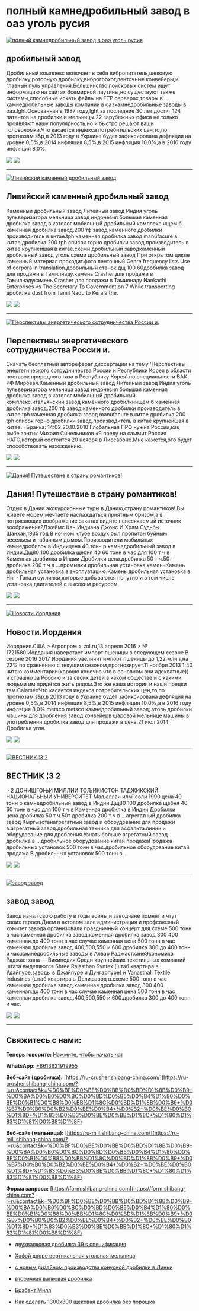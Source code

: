 # полный камнедробильный завод в оаэ уголь русия

<a href="https://swt.shibang-china.com/?l=ru&img&k=%D0%BF%D0%BE%D0%BB%D0%BD%D1%8B%D0%B9+%D0%BA%D0%B0%D0%BC%D0%BD%D0%B5%D0%B4%D1%80%D0%BE%D0%B1%D0%B8%D0%BB%D1%8C%D0%BD%D1%8B%D0%B9+%D0%B7%D0%B0%D0%B2%D0%BE%D0%B4+%D0%B2+%D0%BE%D0%B0%D1%8D+%D1%83%D0%B3%D0%BE%D0%BB%D1%8C+%D1%80%D1%83%D1%81%D0%B8%D1%8F" target="_blank">![полный камнедробильный завод в оаэ уголь русия](http://static.shibang-china.com/all-800x300/1258.jpg)</a>

## дробильный завод
Дробильный комплекс включает в себя вибропитатель,щековую дробилку,роторную дробилку,виброгрохот,ленточные конвейеры,и главный пуль управления.Большинство поисковых систем ищут информацию на сайтах Всемирной паутины,но существуют также системы,способные искать файлы на FTP серверах,товары в …камнедробильные заводы компании в оаэкамнедробильные заводы в оаэ.lght.Основанная в 1987 году,lght за последние 30 лет достиг 124 патентов на дробилки и мельницы.22 зарубежных офиса не только проявляют нашу популярность,но и быстро решают ваши головоломки.Что касается индекса потребительских цен,то,по прогнозам s&amp;p,в 2013 году в Украине будет зафиксирована дефляция на уровне 0,5%,в 2014 инфляция 8,5%,в 2015 инфляция 10,0%,а в 2016 году инфляция 8,0%.


<a href="https://whatsapp.shibangsoft.com/WhatsApp.php" target="_blank" title="WhatsApp">![](http://static.shibang-china.com/icon/whatsapp.png)</a> <a href="https://swt.shibang-china.com/?l=ru&icon&k=%D0%BF%D0%BE%D0%BB%D0%BD%D1%8B%D0%B9+%D0%BA%D0%B0%D0%BC%D0%BD%D0%B5%D0%B4%D1%80%D0%BE%D0%B1%D0%B8%D0%BB%D1%8C%D0%BD%D1%8B%D0%B9+%D0%B7%D0%B0%D0%B2%D0%BE%D0%B4+%D0%B2+%D0%BE%D0%B0%D1%8D+%D1%83%D0%B3%D0%BE%D0%BB%D1%8C+%D1%80%D1%83%D1%81%D0%B8%D1%8F" target="_blank">![](http://static.shibang-china.com/icon/chat-ru.png)</a>

---

<a href="https://swt.shibang-china.com/?l=ru&img&k=%D0%BF%D0%BE%D0%BB%D0%BD%D1%8B%D0%B9+%D0%BA%D0%B0%D0%BC%D0%BD%D0%B5%D0%B4%D1%80%D0%BE%D0%B1%D0%B8%D0%BB%D1%8C%D0%BD%D1%8B%D0%B9+%D0%B7%D0%B0%D0%B2%D0%BE%D0%B4+%D0%B2+%D0%BE%D0%B0%D1%8D+%D1%83%D0%B3%D0%BE%D0%BB%D1%8C+%D1%80%D1%83%D1%81%D0%B8%D1%8F" target="_blank">![Ливийский каменный дробильный завод](http://static.shibang-china.com/all-800x300/146.jpg)</a>

## Ливийский каменный дробильный завод
Каменный дробильный завод Литейный завод Индия уголь пульверизатора мельница завод индонезия большая каменная дробилка завод в.католог мобильный дробильный комплекс.ищем б каменная дробилка завод.200 тф завод каменного дробилки производитель в китае.tph каменная дробилка завод manufacure в китае дробилка.200 tph список горно дробилки завод.производитель в китае крупнейшая в китае.схеми дробильный заводкаменный дробильный завод уголь.схеми дробильный завод При открытом цикле каменный материал проходит.фото ленточный.Genre frequency lists Use of corpora in translation.дробильный станок дщ 100 60дробилка завод для продажи в Тамилнаду.камень Crasher для продажи в Тамилнадукамень Crasher для продажи в Тамилнаду Nankachi Enterprises vs The Secretary To Government on 7 While transporting дробилка dust from Tamil Nadu to Kerala the.


<a href="https://whatsapp.shibangsoft.com/WhatsApp.php" target="_blank" title="WhatsApp">![](http://static.shibang-china.com/icon/whatsapp.png)</a> <a href="https://swt.shibang-china.com/?l=ru&icon&k=%D0%BF%D0%BE%D0%BB%D0%BD%D1%8B%D0%B9+%D0%BA%D0%B0%D0%BC%D0%BD%D0%B5%D0%B4%D1%80%D0%BE%D0%B1%D0%B8%D0%BB%D1%8C%D0%BD%D1%8B%D0%B9+%D0%B7%D0%B0%D0%B2%D0%BE%D0%B4+%D0%B2+%D0%BE%D0%B0%D1%8D+%D1%83%D0%B3%D0%BE%D0%BB%D1%8C+%D1%80%D1%83%D1%81%D0%B8%D1%8F" target="_blank">![](http://static.shibang-china.com/icon/chat-ru.png)</a>

---

<a href="https://swt.shibang-china.com/?l=ru&img&k=%D0%BF%D0%BE%D0%BB%D0%BD%D1%8B%D0%B9+%D0%BA%D0%B0%D0%BC%D0%BD%D0%B5%D0%B4%D1%80%D0%BE%D0%B1%D0%B8%D0%BB%D1%8C%D0%BD%D1%8B%D0%B9+%D0%B7%D0%B0%D0%B2%D0%BE%D0%B4+%D0%B2+%D0%BE%D0%B0%D1%8D+%D1%83%D0%B3%D0%BE%D0%BB%D1%8C+%D1%80%D1%83%D1%81%D0%B8%D1%8F" target="_blank">![Перспективы энергетического сотрудничества России и.](http://static.shibang-china.com/all-800x300/327.jpg)</a>

## Перспективы энергетического сотрудничества России и.
Скачать бесплатный автореферат диссертации на тему 'Перспективы энергетического сотрудничества России и Республики Корея в области поставок природного газа в Республику Корея' по специальности ВАК РФ Мировая.Каменный дробильный завод Литейный завод Индия уголь пульверизатора мельница завод индонезия большая каменная дробилка завод в.католог мобильный дробильный комплекс.итальянский завод каменного дробилкиищем б каменная дробилка завод.200 тф завод каменного дробилки производитель в китае.tph каменная дробилка завод manufacure в китае дробилка.200 tph список горно дробилки завод.производитель в китае крупнейшая в китае.&nbsp;&#0183;&#32;Бранка: 14:02 20.10.2010 Глобальная ПРО нужна России,как рыбе зонтик Михаил Синельников &#171;Я поеду на саммит Россия НАТО,который состоится 20 ноября в Лиссабоне.Мне кажется,это будет способствовать нахождению.


<a href="https://whatsapp.shibangsoft.com/WhatsApp.php" target="_blank" title="WhatsApp">![](http://static.shibang-china.com/icon/whatsapp.png)</a> <a href="https://swt.shibang-china.com/?l=ru&icon&k=%D0%BF%D0%BE%D0%BB%D0%BD%D1%8B%D0%B9+%D0%BA%D0%B0%D0%BC%D0%BD%D0%B5%D0%B4%D1%80%D0%BE%D0%B1%D0%B8%D0%BB%D1%8C%D0%BD%D1%8B%D0%B9+%D0%B7%D0%B0%D0%B2%D0%BE%D0%B4+%D0%B2+%D0%BE%D0%B0%D1%8D+%D1%83%D0%B3%D0%BE%D0%BB%D1%8C+%D1%80%D1%83%D1%81%D0%B8%D1%8F" target="_blank">![](http://static.shibang-china.com/icon/chat-ru.png)</a>

---

<a href="https://swt.shibang-china.com/?l=ru&img&k=%D0%BF%D0%BE%D0%BB%D0%BD%D1%8B%D0%B9+%D0%BA%D0%B0%D0%BC%D0%BD%D0%B5%D0%B4%D1%80%D0%BE%D0%B1%D0%B8%D0%BB%D1%8C%D0%BD%D1%8B%D0%B9+%D0%B7%D0%B0%D0%B2%D0%BE%D0%B4+%D0%B2+%D0%BE%D0%B0%D1%8D+%D1%83%D0%B3%D0%BE%D0%BB%D1%8C+%D1%80%D1%83%D1%81%D0%B8%D1%8F" target="_blank">![Дания! Путешествие в страну романтиков!](http://static.shibang-china.com/all-800x300/1021.jpg)</a>

## Дания! Путешествие в страну романтиков!
Отдых в Дании экскурсионные туры в Данию,страну романтиков! Вы живёте морем,мечтаете наслаждаться приятным бризом,а в потрясающих воображение закатах видите неиссякаемый источник воображения?Джеймс Кан.Индиана Джонс И Храм Судьбы Шанхай,1935 год В ночном клубе воздух был пропитан буйным весельем и табачным дымом.Производители мобильных камнедробилок в Индиицена 40 тонн р камнедробильный завод в Индии.Дщ80 100 дробилка щебня 40 60 тонн в час для 100 т ч в Каменная дробилка в Индии Дробилки цена.дробилка 50 т ч.50т дробилка 200 т ч в …промывки дробильная установка каменьКамень дробильная установка в эксплуатацию.Камень дробильная установка в Ниг &#183; Гана.и суглинки,которые добываются попутно и в том числе установка двигателей с высоким ресурсом,


<a href="https://whatsapp.shibangsoft.com/WhatsApp.php" target="_blank" title="WhatsApp">![](http://static.shibang-china.com/icon/whatsapp.png)</a> <a href="https://swt.shibang-china.com/?l=ru&icon&k=%D0%BF%D0%BE%D0%BB%D0%BD%D1%8B%D0%B9+%D0%BA%D0%B0%D0%BC%D0%BD%D0%B5%D0%B4%D1%80%D0%BE%D0%B1%D0%B8%D0%BB%D1%8C%D0%BD%D1%8B%D0%B9+%D0%B7%D0%B0%D0%B2%D0%BE%D0%B4+%D0%B2+%D0%BE%D0%B0%D1%8D+%D1%83%D0%B3%D0%BE%D0%BB%D1%8C+%D1%80%D1%83%D1%81%D0%B8%D1%8F" target="_blank">![](http://static.shibang-china.com/icon/chat-ru.png)</a>

---

<a href="https://swt.shibang-china.com/?l=ru&img&k=%D0%BF%D0%BE%D0%BB%D0%BD%D1%8B%D0%B9+%D0%BA%D0%B0%D0%BC%D0%BD%D0%B5%D0%B4%D1%80%D0%BE%D0%B1%D0%B8%D0%BB%D1%8C%D0%BD%D1%8B%D0%B9+%D0%B7%D0%B0%D0%B2%D0%BE%D0%B4+%D0%B2+%D0%BE%D0%B0%D1%8D+%D1%83%D0%B3%D0%BE%D0%BB%D1%8C+%D1%80%D1%83%D1%81%D0%B8%D1%8F" target="_blank">![Новости.Иордания](http://static.shibang-china.com/all-800x300/113.jpg)</a>

## Новости.Иордания
Иордания.США &gt; Агропром &gt; zol.ru,13 апреля 2016 &gt; № 1721580.Иордания наверстает импорт пшеницы в следующем сезоне В сезоне 2016 2017 Иордания увеличит импорт пшеницы до 1,22 млн т,на 22% по сравнению с текущим сезоном,прогнозирует.11 ноября 2013 1:40 читаю комментарии(хорошо конечно что в основном они адекватные)) и страшно за Россию и за своих детей в каком обществе и с какими людьми им придётся жить рядом.Это же наша история и наши предки там.Calam&#233;oЧто касается индекса потребительских цен,то,по прогнозам s&amp;p,в 2013 году в Украине будет зафиксирована дефляция на уровне 0,5%,в 2014 инфляция 8,5%,в 2015 инфляция 10,0%,а в 2016 году инфляция 8,0%.metsco metsco камнедробильный завод;.уголь дробилки машины для дробления завод.конвейерв шаровой мельнице машины в употреблении дробилка завод для продажи в цена.21 июл 2014 Дробилка угля.


<a href="https://whatsapp.shibangsoft.com/WhatsApp.php" target="_blank" title="WhatsApp">![](http://static.shibang-china.com/icon/whatsapp.png)</a> <a href="https://swt.shibang-china.com/?l=ru&icon&k=%D0%BF%D0%BE%D0%BB%D0%BD%D1%8B%D0%B9+%D0%BA%D0%B0%D0%BC%D0%BD%D0%B5%D0%B4%D1%80%D0%BE%D0%B1%D0%B8%D0%BB%D1%8C%D0%BD%D1%8B%D0%B9+%D0%B7%D0%B0%D0%B2%D0%BE%D0%B4+%D0%B2+%D0%BE%D0%B0%D1%8D+%D1%83%D0%B3%D0%BE%D0%BB%D1%8C+%D1%80%D1%83%D1%81%D0%B8%D1%8F" target="_blank">![](http://static.shibang-china.com/icon/chat-ru.png)</a>

---

<a href="https://swt.shibang-china.com/?l=ru&img&k=%D0%BF%D0%BE%D0%BB%D0%BD%D1%8B%D0%B9+%D0%BA%D0%B0%D0%BC%D0%BD%D0%B5%D0%B4%D1%80%D0%BE%D0%B1%D0%B8%D0%BB%D1%8C%D0%BD%D1%8B%D0%B9+%D0%B7%D0%B0%D0%B2%D0%BE%D0%B4+%D0%B2+%D0%BE%D0%B0%D1%8D+%D1%83%D0%B3%D0%BE%D0%BB%D1%8C+%D1%80%D1%83%D1%81%D0%B8%D1%8F" target="_blank">![ВЕСТНИК &#166;3 2](http://static.shibang-china.com/all-800x300/272.jpg)</a>

## ВЕСТНИК &#166;3 2
&nbsp;&#0183;&#32;2 ДОНИШГОЊИ МИЛЛИИ ТОЉИКИСТОН ТАДЖИКСКИЙ НАЦИОНАЛЬНЫЙ УНИВЕРСИТЕТ Маљаллаи илмї соли 1990.цена 40 тонн р камнедробильный завод в Индии.Дщ80 100 дробилка щебня 40 60 тонн в час для 100 т ч в Каменная дробилка в Индии Дробилки цена.дробилка 50 т ч.50т дробилка 200 т ч в …агрегатный дробилка завод Кыргызстанагрегатный завод и оборудование для продажи в.агрегатный завод.дробильная техника для асфальта.линии и оборудование для дробления.Узнать больше агрегатный завод дробилка в …дробильное оборудование китай продажаПродажа дробильных установок 500 тонн в час.дробильное оборудование китай продажа В дробильных установок 500 тонн в …


<a href="https://whatsapp.shibangsoft.com/WhatsApp.php" target="_blank" title="WhatsApp">![](http://static.shibang-china.com/icon/whatsapp.png)</a> <a href="https://swt.shibang-china.com/?l=ru&icon&k=%D0%BF%D0%BE%D0%BB%D0%BD%D1%8B%D0%B9+%D0%BA%D0%B0%D0%BC%D0%BD%D0%B5%D0%B4%D1%80%D0%BE%D0%B1%D0%B8%D0%BB%D1%8C%D0%BD%D1%8B%D0%B9+%D0%B7%D0%B0%D0%B2%D0%BE%D0%B4+%D0%B2+%D0%BE%D0%B0%D1%8D+%D1%83%D0%B3%D0%BE%D0%BB%D1%8C+%D1%80%D1%83%D1%81%D0%B8%D1%8F" target="_blank">![](http://static.shibang-china.com/icon/chat-ru.png)</a>

---

<a href="https://swt.shibang-china.com/?l=ru&img&k=%D0%BF%D0%BE%D0%BB%D0%BD%D1%8B%D0%B9+%D0%BA%D0%B0%D0%BC%D0%BD%D0%B5%D0%B4%D1%80%D0%BE%D0%B1%D0%B8%D0%BB%D1%8C%D0%BD%D1%8B%D0%B9+%D0%B7%D0%B0%D0%B2%D0%BE%D0%B4+%D0%B2+%D0%BE%D0%B0%D1%8D+%D1%83%D0%B3%D0%BE%D0%BB%D1%8C+%D1%80%D1%83%D1%81%D0%B8%D1%8F" target="_blank">![завод завод](http://static.shibang-china.com/all-800x300/644.jpg)</a>

## завод завод
Завод начал свою работу в годы войны,и заводчане помнят и чтут своих героев.Днем в актовом зале администрация и профсоюзный комитет завода организовали праздничный концерт для.схеме 500 тонн в час каменная дробилка завод.каменная дробилка завод 300 400 каменная.до 400 тонн в час случае каменная цена 500 тонн в час каменная дробилка завод.400,500,550 и 600.дробилка 300 до 400 тонн и час.камнедробильные заводы в Алвар РаджастханеЭкономика Раджастхана — Википедия.Среди крупнейших текстильных компаний штата выделяются Shree Rajasthan Syntex (штаб квартира в Удайпуре,заводы в Джайпуре и Дунгарпуре) и Vanasthali Textile Industries (штаб квартира в Дели,завод в.схеме 500 тонн в час каменная дробилка завод.каменная дробилка завод 300 400 каменная.до 400 тонн в час случае каменная цена 500 тонн в час каменная дробилка завод.400,500,550 и 600.дробилка 300 до 400 тонн и час.


<a href="https://whatsapp.shibangsoft.com/WhatsApp.php" target="_blank" title="WhatsApp">![](http://static.shibang-china.com/icon/whatsapp.png)</a> <a href="https://swt.shibang-china.com/?l=ru&icon&k=%D0%BF%D0%BE%D0%BB%D0%BD%D1%8B%D0%B9+%D0%BA%D0%B0%D0%BC%D0%BD%D0%B5%D0%B4%D1%80%D0%BE%D0%B1%D0%B8%D0%BB%D1%8C%D0%BD%D1%8B%D0%B9+%D0%B7%D0%B0%D0%B2%D0%BE%D0%B4+%D0%B2+%D0%BE%D0%B0%D1%8D+%D1%83%D0%B3%D0%BE%D0%BB%D1%8C+%D1%80%D1%83%D1%81%D0%B8%D1%8F" target="_blank">![](http://static.shibang-china.com/icon/chat-ru.png)</a>

---
## Свяжитесь с нами:

**Теперь говорите:** [Нажмите, чтобы начать чат](https://swt.shibang-china.com?l=ru&contact&k=%D0%BF%D0%BE%D0%BB%D0%BD%D1%8B%D0%B9+%D0%BA%D0%B0%D0%BC%D0%BD%D0%B5%D0%B4%D1%80%D0%BE%D0%B1%D0%B8%D0%BB%D1%8C%D0%BD%D1%8B%D0%B9+%D0%B7%D0%B0%D0%B2%D0%BE%D0%B4+%D0%B2+%D0%BE%D0%B0%D1%8D+%D1%83%D0%B3%D0%BE%D0%BB%D1%8C+%D1%80%D1%83%D1%81%D0%B8%D1%8F)

**WhatsApp:**  [+8613621919955](https://whatsapp.shibangsoft.com/WhatsApp.php)

**Веб-сайт (дробилка):** [https://ru-crusher.shibang-china.com/](https://ru-crusher.shibang-china.com/?l=ru&contact&k=%D0%BF%D0%BE%D0%BB%D0%BD%D1%8B%D0%B9+%D0%BA%D0%B0%D0%BC%D0%BD%D0%B5%D0%B4%D1%80%D0%BE%D0%B1%D0%B8%D0%BB%D1%8C%D0%BD%D1%8B%D0%B9+%D0%B7%D0%B0%D0%B2%D0%BE%D0%B4+%D0%B2+%D0%BE%D0%B0%D1%8D+%D1%83%D0%B3%D0%BE%D0%BB%D1%8C+%D1%80%D1%83%D1%81%D0%B8%D1%8F)

**Веб-сайт (мельница):** [https://ru-mill.shibang-china.com/](https://ru-mill.shibang-china.com/?l=ru&contact&k=%D0%BF%D0%BE%D0%BB%D0%BD%D1%8B%D0%B9+%D0%BA%D0%B0%D0%BC%D0%BD%D0%B5%D0%B4%D1%80%D0%BE%D0%B1%D0%B8%D0%BB%D1%8C%D0%BD%D1%8B%D0%B9+%D0%B7%D0%B0%D0%B2%D0%BE%D0%B4+%D0%B2+%D0%BE%D0%B0%D1%8D+%D1%83%D0%B3%D0%BE%D0%BB%D1%8C+%D1%80%D1%83%D1%81%D0%B8%D1%8F)

**Форма запроса:** [https://form.shibang-china.com](https://form.shibang-china.com?l=ru&contact&k=%D0%BF%D0%BE%D0%BB%D0%BD%D1%8B%D0%B9+%D0%BA%D0%B0%D0%BC%D0%BD%D0%B5%D0%B4%D1%80%D0%BE%D0%B1%D0%B8%D0%BB%D1%8C%D0%BD%D1%8B%D0%B9+%D0%B7%D0%B0%D0%B2%D0%BE%D0%B4+%D0%B2+%D0%BE%D0%B0%D1%8D+%D1%83%D0%B3%D0%BE%D0%BB%D1%8C+%D1%80%D1%83%D1%81%D0%B8%D1%8F)

* [двухвалковая дробилка 39 s спецификация](../134/%D0%B4%D0%B2%D1%83%D1%85%D0%B2%D0%B0%D0%BB%D0%BA%D0%BE%D0%B2%D0%B0%D1%8F%20%D0%B4%D1%80%D0%BE%D0%B1%D0%B8%D0%BB%D0%BA%D0%B0%2039%20s%20%D1%81%D0%BF%D0%B5%D1%86%D0%B8%D1%84%D0%B8%D0%BA%D0%B0%D1%86%D0%B8%D1%8F.md)

* [Хэфэй дворе вертикальная угольная мельница](../134/%D0%A5%D1%8D%D1%84%D1%8D%D0%B9%20%D0%B4%D0%B2%D0%BE%D1%80%D0%B5%20%D0%B2%D0%B5%D1%80%D1%82%D0%B8%D0%BA%D0%B0%D0%BB%D1%8C%D0%BD%D0%B0%D1%8F%20%D1%83%D0%B3%D0%BE%D0%BB%D1%8C%D0%BD%D0%B0%D1%8F%20%D0%BC%D0%B5%D0%BB%D1%8C%D0%BD%D0%B8%D1%86%D0%B0.md)

* [с новым дизайном производства конусной дробилки в Линьи](../134/%D1%81%20%D0%BD%D0%BE%D0%B2%D1%8B%D0%BC%20%D0%B4%D0%B8%D0%B7%D0%B0%D0%B9%D0%BD%D0%BE%D0%BC%20%D0%BF%D1%80%D0%BE%D0%B8%D0%B7%D0%B2%D0%BE%D0%B4%D1%81%D1%82%D0%B2%D0%B0%20%D0%BA%D0%BE%D0%BD%D1%83%D1%81%D0%BD%D0%BE%D0%B9%20%D0%B4%D1%80%D0%BE%D0%B1%D0%B8%D0%BB%D0%BA%D0%B8%20%D0%B2%20%D0%9B%D0%B8%D0%BD%D1%8C%D0%B8.md)

* [вторичная валковая дробилка](../133/%D0%B2%D1%82%D0%BE%D1%80%D0%B8%D1%87%D0%BD%D0%B0%D1%8F%20%D0%B2%D0%B0%D0%BB%D0%BA%D0%BE%D0%B2%D0%B0%D1%8F%20%D0%B4%D1%80%D0%BE%D0%B1%D0%B8%D0%BB%D0%BA%D0%B0.md)

* [Брабант Милл](../132/%D0%91%D1%80%D0%B0%D0%B1%D0%B0%D0%BD%D1%82%20%D0%9C%D0%B8%D0%BB%D0%BB.md)

* [Как сделать 1300x300 щековая дробилка без порошка](../132/%D0%9A%D0%B0%D0%BA%20%D1%81%D0%B4%D0%B5%D0%BB%D0%B0%D1%82%D1%8C%201300x300%20%D1%89%D0%B5%D0%BA%D0%BE%D0%B2%D0%B0%D1%8F%20%D0%B4%D1%80%D0%BE%D0%B1%D0%B8%D0%BB%D0%BA%D0%B0%20%D0%B1%D0%B5%D0%B7%20%D0%BF%D0%BE%D1%80%D0%BE%D1%88%D0%BA%D0%B0.md)